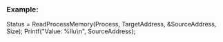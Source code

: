 
### Example:

  Status = ReadProcessMemory(Process, TargetAddress, &SourceAddress, Size);
  Printf("Value: %llu\n", SourceAddress);
